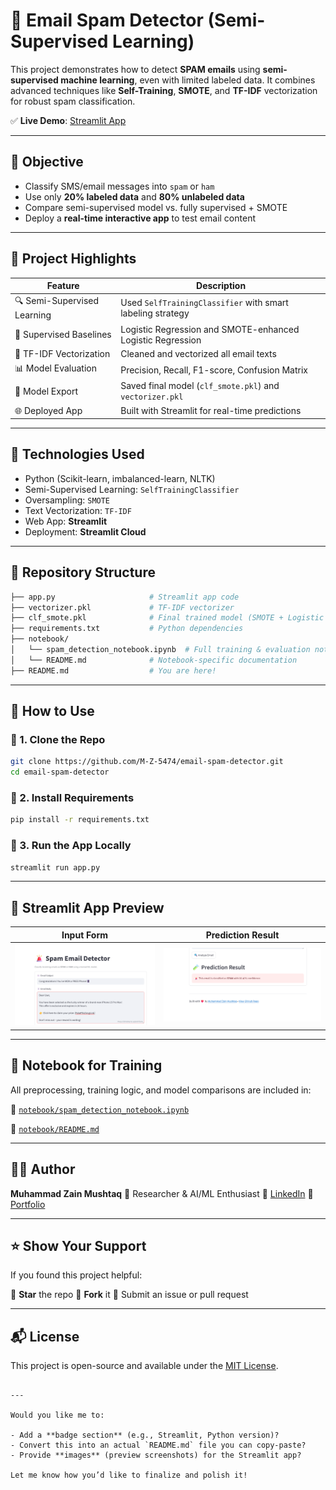 
# 📧 Email Spam Detector (Semi-Supervised Learning)

This project demonstrates how to detect **SPAM emails** using **semi-supervised machine learning**, even with limited labeled data. It combines advanced techniques like **Self-Training**, **SMOTE**, and **TF-IDF** vectorization for robust spam classification.

✅ **Live Demo**: [Streamlit App](https://email-spam-detector-9tmtkvxeaqjq8sq4gcvkqp.streamlit.app)

---

## 🎯 Objective

- Classify SMS/email messages into `spam` or `ham`
- Use only **20% labeled data** and **80% unlabeled data**
- Compare semi-supervised model vs. fully supervised + SMOTE
- Deploy a **real-time interactive app** to test email content

---

## 🚀 Project Highlights

| Feature | Description |
|--------|-------------|
| 🔍 Semi-Supervised Learning | Used `SelfTrainingClassifier` with smart labeling strategy |
| 🧪 Supervised Baselines | Logistic Regression and SMOTE-enhanced Logistic Regression |
| 🧠 TF-IDF Vectorization | Cleaned and vectorized all email texts |
| 📊 Model Evaluation | Precision, Recall, F1-score, Confusion Matrix |
| 🧱 Model Export | Saved final model (`clf_smote.pkl`) and `vectorizer.pkl` |
| 🌐 Deployed App | Built with Streamlit for real-time predictions |

---

## 🧠 Technologies Used

- Python (Scikit-learn, imbalanced-learn, NLTK)
- Semi-Supervised Learning: `SelfTrainingClassifier`
- Oversampling: `SMOTE`
- Text Vectorization: `TF-IDF`
- Web App: **Streamlit**
- Deployment: **Streamlit Cloud**

---

## 📂 Repository Structure

```bash
├── app.py                     # Streamlit app code
├── vectorizer.pkl             # TF-IDF vectorizer
├── clf_smote.pkl              # Final trained model (SMOTE + Logistic Regression)
├── requirements.txt           # Python dependencies
├── notebook/
│   └── spam_detection_notebook.ipynb  # Full training & evaluation notebook
│   └── README.md              # Notebook-specific documentation
├── README.md                  # You are here!
````

---

## 🧪 How to Use

### 🔹 1. Clone the Repo

```bash
git clone https://github.com/M-Z-5474/email-spam-detector.git
cd email-spam-detector
```

### 🔹 2. Install Requirements

```bash
pip install -r requirements.txt
```

### 🔹 3. Run the App Locally

```bash
streamlit run app.py
```

---

## 📸 Streamlit App Preview

| Input Form | Prediction Result |
|------------|------------------|
| ![form](https://raw.githubusercontent.com/M-Z-5474/email-spam-detector/main/assets/input_form.png) | ![result](https://raw.githubusercontent.com/M-Z-5474/email-spam-detector/main/assets/prediction_result.png) |

---

## 📓 Notebook for Training

All preprocessing, training logic, and model comparisons are included in:

📁 [`notebook/spam_detection_notebook.ipynb`](notebook/spam_detection_notebook.ipynb)

📄 [`notebook/README.md`](notebook/README.md)

---

## 🧑‍💻 Author

**Muhammad Zain Mushtaq**
📍 Researcher & AI/ML Enthusiast
🔗 [LinkedIn](https://www.linkedin.com/in/muhammad-zain-m-a75163358)
💼 [Portfolio](https://github.com/M-Z-5474)

---

## ⭐ Show Your Support

If you found this project helpful:

🌟 **Star** the repo
🔁 **Fork** it
🐞 Submit an issue or pull request

---

## 📬 License

This project is open-source and available under the [MIT License](LICENSE).

```

---

Would you like me to:

- Add a **badge section** (e.g., Streamlit, Python version)?
- Convert this into an actual `README.md` file you can copy-paste?
- Provide **images** (preview screenshots) for the Streamlit app?

Let me know how you’d like to finalize and polish it!
```

